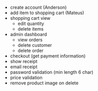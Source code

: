 - create account (Anderson)
- add item to shopping cart (Mateus)
- shopping cart view
  - edit quantity
  - delete items
- admin dashboard
  - view orders
  - delete customer
  - delete order
- checkout (get payment information)
- show receipt
- email receipt
- password validation (min length 6 char)
- price validation
- remove product image on delete
